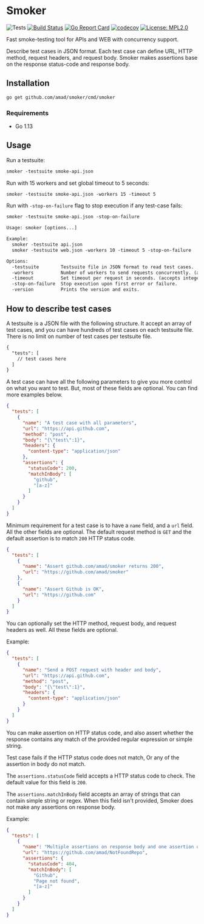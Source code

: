 # Smoker

![Tests](https://github.com/amad/smoker/workflows/Tests/badge.svg?branch=master)
[![Build Status](https://travis-ci.org/amad/smoker.svg?branch=master)](https://travis-ci.org/amad/smoker)
[![Go Report Card](https://goreportcard.com/badge/github.com/amad/smoker)](https://goreportcard.com/report/github.com/amad/smoker)
[![codecov](https://codecov.io/gh/amad/smoker/branch/master/graph/badge.svg)](https://codecov.io/gh/amad/smoker)
[![License: MPL2.0](https://img.shields.io/badge/license-MPL2.0-brightgreen.svg)](https://opensource.org/licenses/MPL-2.0)

Fast smoke-testing tool for APIs and WEB with concurrency support.

Describe test cases in JSON format. Each test case can define URL, HTTP method, request headers, and request body. Smoker makes assertions base on the response status-code and response body.

## Installation

```txt
go get github.com/amad/smoker/cmd/smoker
```

### Requirements

- Go 1.13

## Usage

Run a testsuite:

```txt
smoker -testsuite smoke-api.json
```

Run with 15 workers and set global timeout to 5 seconds:

```txt
smoker -testsuite smoke-api.json -workers 15 -timeout 5
```

Run with `-stop-on-failure` flag to stop execution if any test-case fails:

```txt
smoker -testsuite smoke-api.json -stop-on-failure
```

```txt
Usage: smoker [options...]

Example:
  smoker -testsuite api.json
  smoker -testsuite web.json -workers 10 -timeout 5 -stop-on-failure

Options:
  -testsuite        Testsuite file in JSON format to read test cases.
  -workers          Number of workers to send requests concurrently. (accepts integer value >= 1. Default is 1. 0 is not allowed)
  -timeout          Set timeout per request in seconds. (accepts integer value >= 1. Default is 10. 0 is not allowed)
  -stop-on-failure  Stop execution upon first error or failure.
  -version          Prints the version and exits.
```

## How to describe test cases

A testsuite is a JSON file with the following structure. It accept an array of test cases, and you can have hundreds of test cases on each testsuite file. There is no limit on number of test cases per testsuite file.

```txt
{
  "tests": [
    // test cases here
  ]
}
```

A test case can have all the following parameters to give you more control on what you want to test. But, most of these fields are optional. You can find more examples below.

```json
{
  "tests": [
    {
      "name": "A test case with all parameters",
      "url": "https://api.github.com",
      "method": "post",
      "body": "{\"test\":1}",
      "headers": {
        "content-type": "application/json"
      },
      "assertions": {
        "statusCode": 200,
        "matchInBody": [
          "github",
          "[a-z]"
        ]
      }
    }
  ]
}
```

Minimum requirement for a test case is to have a `name` field, and a `url` field. All the other fields are optional.
The default request method is `GET` and the default assertion is to match `200` HTTP status code.

```json
{
  "tests": [
    {
      "name": "Assert github.com/amad/smoker returns 200",
      "url": "https://github.com/amad/smoker"
    },
    {
      "name": "Assert Github is OK",
      "url": "https://github.com"
    }
  ]
}
```

You can optionally set the HTTP method, request body, and request headers as well. All these fields are optional.

Example:

```json
{
  "tests": [
    {
      "name": "Send a POST request with header and body",
      "url": "https://api.github.com",
      "method": "post",
      "body": "{\"test\":1}",
      "headers": {
        "content-type": "application/json"
      }
    }
  ]
}
```

You can make assertion on HTTP status code, and also assert whether the response contains any match of the provided regular expression or simple string.

Test case fails if the HTTP status code does not match, Or any of the assertion in body do not match.

The `assertions.statusCode` field accepts a HTTP status code to check. The default value for this field is `200`.

The `assertions.matchInBody` field accepts an array of strings that can contain simple string or regex. When this field isn't provided, Smoker does not make any assertions on response body.

Example:

```json
{
  "tests": [
    {
      "name": "Multiple assertions on response body and one assertion on status code",
      "url": "https://github.com/amad/NotFoundRepo",
      "assertions": {
        "statusCode": 404,
        "matchInBody": [
          "Github",
          "Page not found",
          "[a-z]"
        ]
      }
    }
  ]
}
```
